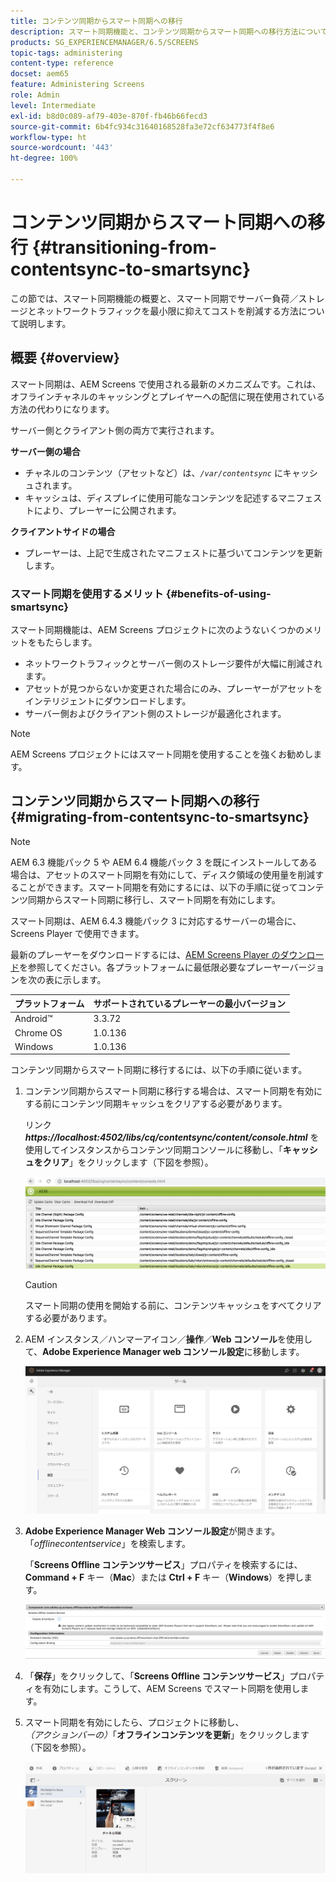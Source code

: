 ```yaml
---
title: コンテンツ同期からスマート同期への移行
description: スマート同期機能と、コンテンツ同期からスマート同期への移行方法について詳しく説明します。
products: SG_EXPERIENCEMANAGER/6.5/SCREENS
topic-tags: administering
content-type: reference
docset: aem65
feature: Administering Screens
role: Admin
level: Intermediate
exl-id: b8d0c089-af79-403e-870f-fb46b66fecd3
source-git-commit: 6b4fc934c31640168528fa3e72cf634773f4f8e6
workflow-type: ht
source-wordcount: '443'
ht-degree: 100%

---
```


# コンテンツ同期からスマート同期への移行 {#transitioning-from-contentsync-to-smartsync}

この節では、スマート同期機能の概要と、スマート同期でサーバー負荷／ストレージとネットワークトラフィックを最小限に抑えてコストを削減する方法について説明します。

## 概要 {#overview}

スマート同期は、AEM Screens で使用される最新のメカニズムです。これは、オフラインチャネルのキャッシングとプレイヤーへの配信に現在使用されている方法の代わりになります。

サーバー側とクライアント側の両方で実行されます。

**サーバー側の場合**

* チャネルのコンテンツ（アセットなど）は、*`/var/contentsync`* にキャッシュされます。
* キャッシュは、ディスプレイに使用可能なコンテンツを記述するマニフェストにより、プレーヤーに公開されます。

**クライアントサイドの場合**

* プレーヤーは、上記で生成されたマニフェストに基づいてコンテンツを更新します。

### スマート同期を使用するメリット {#benefits-of-using-smartsync}

スマート同期機能は、AEM Screens プロジェクトに次のようないくつかのメリットをもたらします。

* ネットワークトラフィックとサーバー側のストレージ要件が大幅に削減されます。
* アセットが見つからないか変更された場合にのみ、プレーヤーがアセットをインテリジェントにダウンロードします。
* サーバー側およびクライアント側のストレージが最適化されます。

>[!NOTE]
>
>AEM Screens プロジェクトにはスマート同期を使用することを強くお勧めします。

## コンテンツ同期からスマート同期への移行 {#migrating-from-contentsync-to-smartsync}

>[!NOTE]
>
>AEM 6.3 機能パック 5 や AEM 6.4 機能パック 3 を既にインストールしてある場合は、アセットのスマート同期を有効にして、ディスク領域の使用量を削減することができます。スマート同期を有効にするには、以下の手順に従ってコンテンツ同期からスマート同期に移行し、スマート同期を有効にします。
>
>スマート同期は、AEM 6.4.3 機能パック 3 に対応するサーバーの場合に、Screens Player で使用できます。
>
>最新のプレーヤーをダウンロードするには、[AEM Screens Player のダウンロード](https://download.macromedia.com/screens/)を参照してください。各プラットフォームに最低限必要なプレーヤーバージョンを次の表に示します。

| **プラットフォーム** | **サポートされているプレーヤーの最小バージョン** |
|---|---|
| Android™ | 3.3.72 |
| Chrome OS | 1.0.136 |
| Windows | 1.0.136 |

コンテンツ同期からスマート同期に移行するには、以下の手順に従います。

1. コンテンツ同期からスマート同期に移行する場合は、スマート同期を有効にする前にコンテンツ同期キャッシュをクリアする必要があります。

   リンク ***https://localhost:4502/libs/cq/contentsync/content/console.html*** を使用してインスタンスからコンテンツ同期コンソールに移動し、「**キャッシュをクリア**」をクリックします（下図を参照）。

   ![clear_contesync_cache](assets/clear_contesync_cache.png)

   >[!CAUTION]
   >
   >スマート同期の使用を開始する前に、コンテンツキャッシュをすべてクリアする必要があります。

1. AEM インスタンス／ハンマーアイコン／**操作**／**Web コンソール**&#x200B;を使用して、**Adobe Experience Manager web コンソール設定**&#x200B;に移動します。

   ![screen_shot_2019-02-11at15339pm](assets/screen_shot_2019-02-11at15339pm.png)

1. **Adobe Experience Manager Web コンソール設定**&#x200B;が開きます。「*offlinecontentservice*」を検索します。

   「**Screens Offline コンテンツサービス**」プロパティを検索するには、**Command + F** キー（**Mac**）または **Ctrl + F** キー（**Windows**）を押します。

   ![screen_shot_2019-02-19at22643pm](assets/screen_shot_2019-02-19at22643pm.png)

1. 「**保存**」をクリックして、「**Screens Offline コンテンツサービス**」プロパティを有効にします。こうして、AEM Screens でスマート同期を使用します。
1. スマート同期を有効にしたら、プロジェクトに移動し、*（アクションバーの）*「**オフラインコンテンツを更新**」をクリックします（下図を参照）。

   ![screen_shot_2019-02-25at102605am](assets/screen_shot_2019-02-25at102605am.png)

